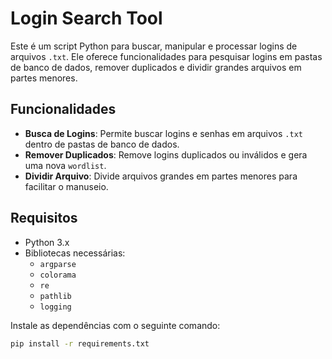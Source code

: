 # Login Search Tool

Este é um script Python para buscar, manipular e processar logins de arquivos `.txt`. Ele oferece funcionalidades para pesquisar logins em pastas de banco de dados, remover duplicados e dividir grandes arquivos em partes menores.

## Funcionalidades

- **Busca de Logins**: Permite buscar logins e senhas em arquivos `.txt` dentro de pastas de banco de dados.
- **Remover Duplicados**: Remove logins duplicados ou inválidos e gera uma nova `wordlist`.
- **Dividir Arquivo**: Divide arquivos grandes em partes menores para facilitar o manuseio.

## Requisitos

- Python 3.x
- Bibliotecas necessárias:
  - `argparse`
  - `colorama`
  - `re`
  - `pathlib`
  - `logging`

Instale as dependências com o seguinte comando:

```bash
pip install -r requirements.txt
